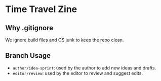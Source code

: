 # Time Travel Zine

## Why .gitignore
We ignore build files and OS junk to keep the repo clean.

## Branch Usage
- `author/idea-sprint`: used by the author to add new ideas and drafts.
- `editor/review`: used by the editor to review and suggest edits.
